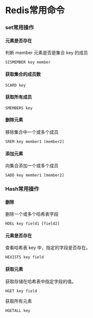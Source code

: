# Redis常用命令

### set常用操作

#### 元素是否存在

判断 member 元素是否是集合 key 的成员

```
SISMEMBER key member
```

#### 获取集合的成员数

```
SCARD key
```

#### 获取所有成员

```
SMEMBERS key
```

#### 删除元素

移除集合中一个或多个成员

```
SREM key member1 [member2]
```

#### 添加元素

向集合添加一个或多个成员

```
SADD key member1 [member2]
```

### Hash常用操作

#### 删除

删除一个或多个哈希表字段

```
HDEL key field1 [field2]
```

#### 元素是否存在

查看哈希表 key 中，指定的字段是否存在。

```
HEXISTS key field
```

#### 获取元素

获取存储在哈希表中指定字段的值。

```
HGET key field
```

获取所有元素

```
HGETALL key
```

